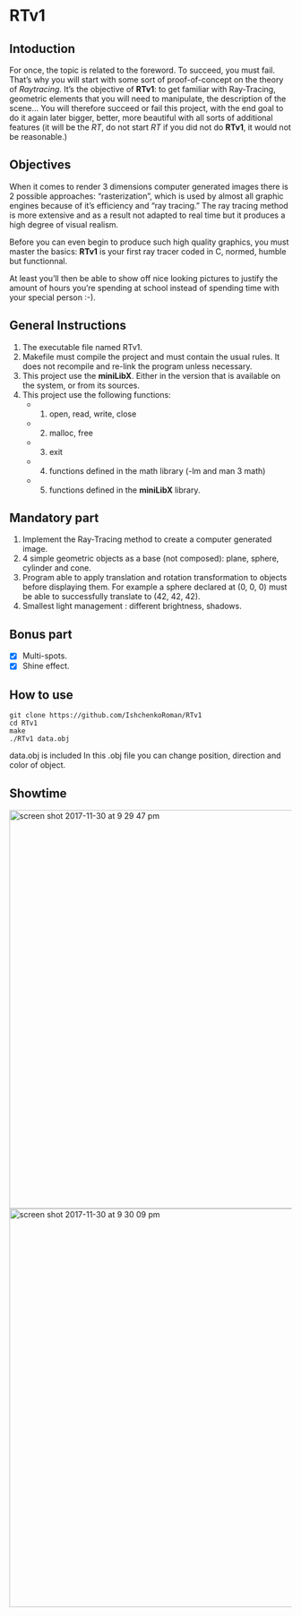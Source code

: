 # RTv1
## Intoduction
For once, the topic is related to the foreword. To succeed, you must fail. That’s why
you will start with some sort of proof-of-concept on the theory of *Raytracing*. It’s the
objective of **RTv1**: to get familiar with Ray-Tracing, geometric elements that you will
need to manipulate, the description of the scene... You will therefore succeed or fail this
project, with the end goal to do it again later bigger, better, more beautiful with all sorts
of additional features (it will be the *RT*, do not start *RT* if you did not do **RTv1**, it would
not be reasonable.)

## Objectives
When it comes to render 3 dimensions computer generated images there is 2 possible
approaches: “rasterization”, which is used by almost all graphic engines because of it’s
efficiency and “ray tracing.” The ray tracing method is more extensive and as a result
not adapted to real time but it produces a high degree of visual realism.

Before you can even begin to produce such high quality graphics, you must master
the basics: **RTv1** is your first ray tracer coded in C, normed, humble but functionnal.

At least you’ll then be able to show off nice looking pictures to justify the amount of
hours you’re spending at school instead of spending time with your special person :-).

## General Instructions
 1.  The executable file named RTv1.
 2.  Makefile must compile the project and must contain the usual rules. It does not recompile and re-link the program unless necessary.
 3.  This project use the **miniLibX**. Either in the version that is available on the system, or from its sources.
 4.  This project use the following functions:
     - 1) open, read, write, close
     - 2) malloc, free
     - 3) exit
     - 4) functions defined in the math library (-lm and man 3 math)
     - 5) functions defined in the **miniLibX** library.
     
 ## Mandatory part
1. Implement the Ray-Tracing method to create a computer generated image.
2. 4 simple geometric objects as a base (not composed): plane, sphere, cylinder and cone.
3. Program able to apply translation and rotation transformation to
objects before displaying them. For example a sphere declared at (0, 0, 0) must
be able to successfully translate to (42, 42, 42).
4. Smallest light management : different brightness, shadows.

 ## Bonus part
 
 -  [X] Multi-spots.
 -  [X] Shine effect.
 
 ## How to use
 
```
git clone https://github.com/IshchenkoRoman/RTv1
cd RTv1
make
./RTv1 data.obj
```

data.obj is included
In this .obj file you can change position, direction and color of object.



## Showtime

<img width="712" alt="screen shot 2017-11-30 at 9 29 47 pm" src="https://user-images.githubusercontent.com/30857998/34020573-f82d912e-e12c-11e7-836e-299a2ae94d4b.png">
<img width="712" alt="screen shot 2017-11-30 at 9 30 09 pm" src="https://user-images.githubusercontent.com/30857998/34020575-f905bc34-e12c-11e7-979f-ea9ab2a83494.png">
